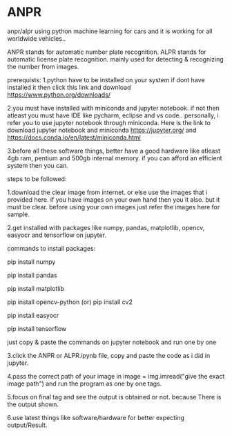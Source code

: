 # ANPR
anpr/alpr using python machine learning for cars and it is working for all worldwide vehicles..

ANPR stands for automatic number plate recognition.
ALPR stands for automatic license plate recognition. mainly used for detecting & recognizing the number from images.

prerequists:
 1.python have to be installed on your system if dont have installed it then click this link and download https://www.python.org/downloads/ 
 
 2.you must have installed with miniconda and jupyter notebook. if not then atleast you must have IDE like pycharm, eclipse and vs code..
 personally, i refer you to use jupyter notebook through miniconda. Here is the link to download jupyter notebook and miniconda https://jupyter.org/ and https://docs.conda.io/en/latest/miniconda.html 
 
 3.before all these software things, better have a good hardware like atleast 4gb ram, pentium and 500gb internal memory. if you can afford an efficient system then you can.
  

steps to be followed:

1.download the clear image from internet. or else use the images that i provided here. if you have images on your own hand then you it also. but it must be clear.
before using your own images just refer the images here for sample.

2.get installed with packages like numpy, pandas, matplotlib, opencv, easyocr and tensorflow on jupyter.
 
commands to install packages:
 
 pip install numpy
 
 pip install pandas
 
 pip install matplotlib
 
 pip install opencv-python (or) pip install cv2
 
 pip install easyocr
 
 pip install tensorflow
 
 just copy & paste the commands on jupyter notebook and run one by one


3.click the ANPR or ALPR.ipynb file, copy and paste the code as i did in jupyter. 

4.pass the correct path of your image in image = img.imread("give the exact image path")
and run the program as one by one tags.

5.focus on final tag and see the output is obtained or not. because There is the output shown.

6.use latest things like software/hardware for better expecting output/Result.
